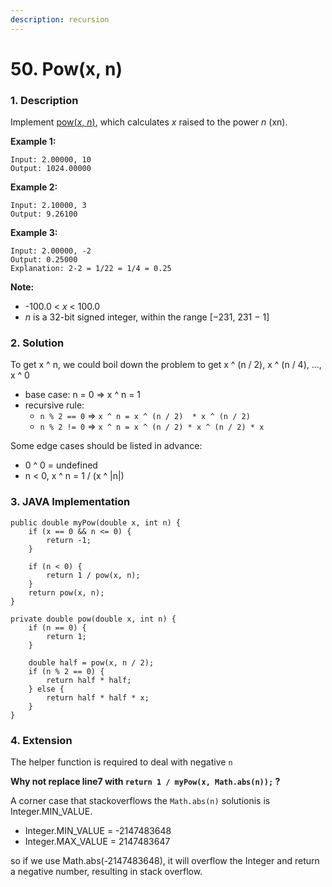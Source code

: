 ```yaml
---
description: recursion
---
```


# 50. Pow\(x, n\)

### 1. Description

Implement [pow\(_x_, _n_\)](http://www.cplusplus.com/reference/valarray/pow/), which calculates _x_ raised to the power _n_ \(xn\).

**Example 1:**

```text
Input: 2.00000, 10
Output: 1024.00000
```

**Example 2:**

```text
Input: 2.10000, 3
Output: 9.26100
```

**Example 3:**

```text
Input: 2.00000, -2
Output: 0.25000
Explanation: 2-2 = 1/22 = 1/4 = 0.25
```

**Note:**

* -100.0 &lt; _x_ &lt; 100.0
* _n_ is a 32-bit signed integer, within the range \[−231, 231 − 1\]

### 2. Solution

To get x ^ n,  we could boil down the problem to get x ^ \(n / 2\), x ^ \(n / 4\), ..., x ^ 0

* base case: n = 0 =&gt; x ^ n = 1
* recursive rule: 
  * `n % 2 == 0` =&gt; `x ^ n = x ^ (n / 2)  * x ^ (n / 2)`
  * `n % 2 != 0` =&gt; `x ^ n = x ^ (n / 2) * x ^ (n / 2) * x`

Some edge cases should be listed in advance:

* 0 ^ 0 = undefined
* n &lt; 0, x ^ n = 1 / \(x ^ \|n\|\)

### 3. JAVA Implementation

```text
public double myPow(double x, int n) {
    if (x == 0 && n <= 0) {
        return -1;
    }
    
    if (n < 0) {
        return 1 / pow(x, n);
    }
    return pow(x, n);    
}

private double pow(double x, int n) {
    if (n == 0) {
        return 1;
    }
    
    double half = pow(x, n / 2);
    if (n % 2 == 0) {
        return half * half;
    } else {
        return half * half * x;
    }    
}
```

### 4. Extension

The helper function is required to deal with negative `n`

**Why not replace line7 with `return 1 / myPow(x, Math.abs(n));` ?**

A corner case that stackoverflows the `Math.abs(n)` solutionis is Integer.MIN\_VALUE.

* Integer.MIN\_VALUE = -2147483648
* Integer.MAX\_VALUE = 2147483647

so if we use Math.abs\(-2147483648\), it will overflow the Integer and return a negative number, resulting in stack overflow.

